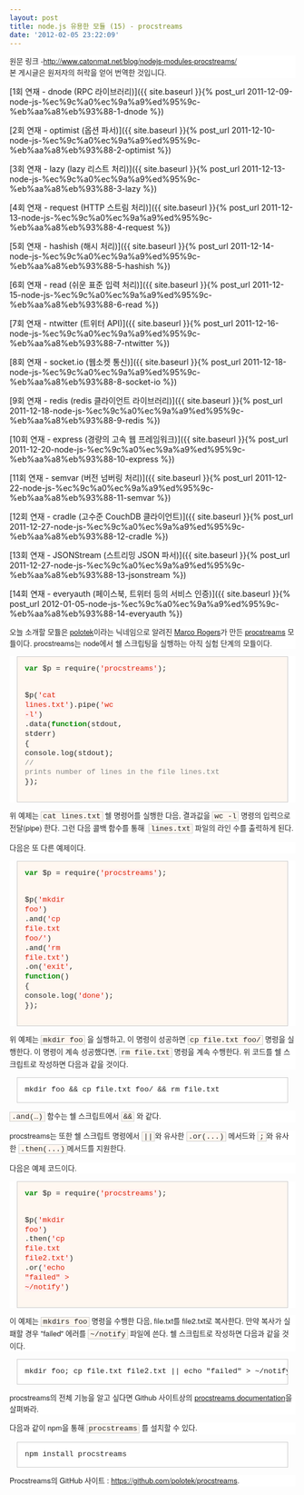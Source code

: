 ```yaml
---
layout: post
title: node.js 유용한 모듈 (15) - procstreams
date: '2012-02-05 23:22:09'
---
```


<p style="margin-top: 0px;margin-right: 0px;margin-bottom: 1em;margin-left: 0px;font-weight: normal;font-style: normal;font-size: 13px;font-family: 'Helvetica Neue', Arial, Helvetica, sans-serif;vertical-align: baseline;color: #222222;font-variant: normal;letter-spacing: normal;line-height: 20px;text-align: -webkit-auto;text-indent: 0px;background-color: #ffffff;padding: 0px">원문 링크 -<a href="http://www.catonmat.net/blog/nodejs-modules-procstreams/">http://www.catonmat.net/blog/nodejs-modules-procstreams/<br /></a>본 게시글은 원저자의 허락을 얻어 번역한 것입니다.</p>
<!--
<p style="margin-top: 0px;margin-right: 0px;margin-bottom: 1em;margin-left: 0px;font-weight: normal;font-style: normal;font-size: 13px;font-family: 'Helvetica Neue', Arial, Helvetica, sans-serif;vertical-align: baseline;color: #222222;font-variant: normal;letter-spacing: normal;line-height: 20px;text-align: -webkit-auto;text-indent: 0px;background-color: #ffffff;padding: 0px"><a href="http://nodejs-kr.org/insidejs/archives/609">1회 연재 - dnode (RPC 라이브러리)</a> <br /><a href="http://nodejs-kr.org/insidejs/archives/625">2회 연재 - optimist (옵션 파서)</a> <br /><a href="http://nodejs-kr.org/insidejs/archives/631">3회 연재 - lazy (lazy 리스트 처리)</a> <br /><a href="http://nodejs-kr.org/insidejs/archives/634">4회 연재 - request (HTTP 스트림 처리)</a> <br /><a href="http://nodejs-kr.org/insidejs/archives/638">5회 연재 - hashish (해시 처리)<br /></a><a href="http://nodejs-kr.org/insidejs/archives/653">6회 연재 - read (쉬운 표준 입력 처리)<br /></a><a href="http://nodejs-kr.org/insidejs/archives/661">7회 연재 - ntwitter (트위터 API)<br /></a><a href="http://nodejs-kr.org/insidejs/archives/704">8회 연재 - socket.io (웹소켓 통신)</a> <br /><a href="http://nodejs-kr.org/insidejs/archives/719">9회 연재 - redis (redis 클라이언트 라이브러리)</a> <br /><a href="http://nodejs-kr.org/insidejs/archives/745">10회 연재 - express (경량의 고속 웹 프레임워크)</a> <br /><a href="http://nodejs-kr.org/insidejs/archives/754">11회 연재 - semvar (버전 넘버링 처리)</a> <br /><a href="http://nodejs-kr.org/insidejs/archives/757">12회 연재 - cradle (고수준 CouchDB 클라이언트)</a> <br /><a href="http://nodejs-kr.org/insidejs/archives/760">13회 연재 - JSONStream (스트리밍 JSON 파서)</a> <br /><a href="http://nodejs-kr.org/insidejs/archives/811">14회 연재 - everyauth (페이스북, 트위터 등의 서비스 인증) </a></p>
-->
[1회 연재 - dnode (RPC 라이브러리)]({{ site.baseurl }}{% post_url 2011-12-09-node-js-%ec%9c%a0%ec%9a%a9%ed%95%9c-%eb%aa%a8%eb%93%88-1-dnode %})

[2회 연재 - optimist (옵션 파서)]({{ site.baseurl }}{% post_url 2011-12-10-node-js-%ec%9c%a0%ec%9a%a9%ed%95%9c-%eb%aa%a8%eb%93%88-2-optimist %})

[3회 연재 - lazy (lazy 리스트 처리)]({{ site.baseurl }}{% post_url 2011-12-13-node-js-%ec%9c%a0%ec%9a%a9%ed%95%9c-%eb%aa%a8%eb%93%88-3-lazy %})

[4회 연재 - request (HTTP 스트림 처리)]({{ site.baseurl }}{% post_url 2011-12-13-node-js-%ec%9c%a0%ec%9a%a9%ed%95%9c-%eb%aa%a8%eb%93%88-4-request %})

[5회 연재 - hashish (해시 처리)]({{ site.baseurl }}{% post_url 2011-12-14-node-js-%ec%9c%a0%ec%9a%a9%ed%95%9c-%eb%aa%a8%eb%93%88-5-hashish %})

[6회 연재 - read (쉬운 표준 입력 처리)]({{ site.baseurl }}{% post_url 2011-12-15-node-js-%ec%9c%a0%ec%9a%a9%ed%95%9c-%eb%aa%a8%eb%93%88-6-read %})

[7회 연재 - ntwitter (트위터 API)]({{ site.baseurl }}{% post_url 2011-12-16-node-js-%ec%9c%a0%ec%9a%a9%ed%95%9c-%eb%aa%a8%eb%93%88-7-ntwitter %})

[8회 연재 - socket.io (웹소켓 통신)]({{ site.baseurl }}{% post_url 2011-12-18-node-js-%ec%9c%a0%ec%9a%a9%ed%95%9c-%eb%aa%a8%eb%93%88-8-socket-io %})

[9회 연재 - redis (redis 클라이언트 라이브러리)]({{ site.baseurl }}{% post_url 2011-12-18-node-js-%ec%9c%a0%ec%9a%a9%ed%95%9c-%eb%aa%a8%eb%93%88-9-redis %})

[10회 연재 - express (경량의 고속 웹 프레임워크)]({{ site.baseurl }}{% post_url 2011-12-20-node-js-%ec%9c%a0%ec%9a%a9%ed%95%9c-%eb%aa%a8%eb%93%88-10-express %})

[11회 연재 - semvar (버전 넘버링 처리)]({{ site.baseurl }}{% post_url 2011-12-22-node-js-%ec%9c%a0%ec%9a%a9%ed%95%9c-%eb%aa%a8%eb%93%88-11-semvar %})

[12회 연재 - cradle (고수준 CouchDB 클라이언트)]({{ site.baseurl }}{% post_url 2011-12-27-node-js-%ec%9c%a0%ec%9a%a9%ed%95%9c-%eb%aa%a8%eb%93%88-12-cradle %})

[13회 연재 - JSONStream (스트리밍 JSON 파서)]({{ site.baseurl }}{% post_url 2011-12-27-node-js-%ec%9c%a0%ec%9a%a9%ed%95%9c-%eb%aa%a8%eb%93%88-13-jsonstream %})

[14회 연재 - everyauth (페이스북, 트위터 등의 서비스 인증)]({{ site.baseurl }}{% post_url 2012-01-05-node-js-%ec%9c%a0%ec%9a%a9%ed%95%9c-%eb%aa%a8%eb%93%88-14-everyauth %})

<p style="margin-top: 0px;margin-right: 0px;margin-bottom: 1em;margin-left: 0px;font-weight: normal;font-style: normal;font-size: 13px;font-family: 'Helvetica Neue', Arial, Helvetica, sans-serif;vertical-align: baseline;color: #222222;font-variant: normal;letter-spacing: normal;line-height: 20px;text-align: -webkit-auto;text-indent: 0px;background-color: #ffffff;padding: 0px;border: 0px initial initial">오늘 소개할 모듈은 <a href="https://twitter.com/#!/polotek">polotek</a>이라는 닉네임으로 알려진 <a href="http://marcorogers.com/blog/">Marco Rogers</a>가 만든 <a href="https://github.com/polotek/procstreams">procstreams</a> 모듈이다. procstreams는 node에서 쉘 스크립팅을 실행하는 아직 실험 단계의 모듈이다.</p>
<div class="highlight" style="font-weight: normal;font-style: normal;font-size: 13px;font-family: 'Helvetica Neue', Arial, Helvetica, sans-serif;vertical-align: baseline;color: #222222;font-variant: normal;letter-spacing: normal;line-height: 20px;text-align: -webkit-auto;text-indent: 0px;background-color: #ffffff;padding: 0px;margin: 0px;border: 0px initial initial">
<pre style="font-weight: inherit;font-style: inherit;font-size: 13px;font-family: 'Courier New', Courier, monospace;vertical-align: baseline;background-color: #fff7f0;line-height: 1.3em;padding: 1em;margin: 1em;border: 1px solid #cccccc"><span class="kd" style="font-weight: bold;font-style: inherit;font-size: 13px;font-family: inherit;vertical-align: baseline;color: #008800;padding: 0px;margin: 0px;border: 0px initial initial">var</span> <span class="nx" style="font-weight: inherit;font-style: inherit;font-size: 13px;font-family: inherit;vertical-align: baseline;padding: 0px;margin: 0px;border: 0px initial initial">$p</span> <span class="o" style="font-weight: inherit;font-style: inherit;font-size: 13px;font-family: inherit;vertical-align: baseline;padding: 0px;margin: 0px;border: 0px initial initial">=</span> <span class="nx" style="font-weight: inherit;font-style: inherit;font-size: 13px;font-family: inherit;vertical-align: baseline;padding: 0px;margin: 0px;border: 0px initial initial">require</span><span class="p" style="font-weight: inherit;font-style: inherit;font-size: 13px;font-family: inherit;vertical-align: baseline;padding: 0px;margin: 0px;border: 0px initial initial">(</span><span class="s1" style="font-weight: inherit;font-style: inherit;font-size: 13px;font-family: inherit;vertical-align: baseline;color: #dd2200;background-color: #fff0f0;padding: 0px;margin: 0px;border: 0px initial initial">'procstreams'</span><span class="p" style="font-weight: inherit;font-style: inherit;font-size: 13px;font-family: inherit;vertical-align: baseline;padding: 0px;margin: 0px;border: 0px initial initial">);</span>

<span class="nx" style="font-weight: inherit;font-style: inherit;font-size: 13px;font-family: inherit;vertical-align: baseline;padding: 0px;margin: 0px;border: 0px initial initial">$p</span><span class="p" style="font-weight: inherit;font-style: inherit;font-size: 13px;font-family: inherit;vertical-align: baseline;padding: 0px;margin: 0px;border: 0px initial initial">(</span><span class="s1" style="font-weight: inherit;font-style: inherit;font-size: 13px;font-family: inherit;vertical-align: baseline;color: #dd2200;background-color: #fff0f0;padding: 0px;margin: 0px;border: 0px initial initial">'cat lines.txt'</span><span class="p" style="font-weight: inherit;font-style: inherit;font-size: 13px;font-family: inherit;vertical-align: baseline;padding: 0px;margin: 0px;border: 0px initial initial">).</span><span class="nx" style="font-weight: inherit;font-style: inherit;font-size: 13px;font-family: inherit;vertical-align: baseline;padding: 0px;margin: 0px;border: 0px initial initial">pipe</span><span class="p" style="font-weight: inherit;font-style: inherit;font-size: 13px;font-family: inherit;vertical-align: baseline;padding: 0px;margin: 0px;border: 0px initial initial">(</span><span class="s1" style="font-weight: inherit;font-style: inherit;font-size: 13px;font-family: inherit;vertical-align: baseline;color: #dd2200;background-color: #fff0f0;padding: 0px;margin: 0px;border: 0px initial initial">'wc -l'</span><span class="p" style="font-weight: inherit;font-style: inherit;font-size: 13px;font-family: inherit;vertical-align: baseline;padding: 0px;margin: 0px;border: 0px initial initial">)</span>
  <span class="p" style="font-weight: inherit;font-style: inherit;font-size: 13px;font-family: inherit;vertical-align: baseline;padding: 0px;margin: 0px;border: 0px initial initial">.</span><span class="nx" style="font-weight: inherit;font-style: inherit;font-size: 13px;font-family: inherit;vertical-align: baseline;padding: 0px;margin: 0px;border: 0px initial initial">data</span><span class="p" style="font-weight: inherit;font-style: inherit;font-size: 13px;font-family: inherit;vertical-align: baseline;padding: 0px;margin: 0px;border: 0px initial initial">(</span><span class="kd" style="font-weight: bold;font-style: inherit;font-size: 13px;font-family: inherit;vertical-align: baseline;color: #008800;padding: 0px;margin: 0px;border: 0px initial initial">function</span><span class="p" style="font-weight: inherit;font-style: inherit;font-size: 13px;font-family: inherit;vertical-align: baseline;padding: 0px;margin: 0px;border: 0px initial initial">(</span><span class="nx" style="font-weight: inherit;font-style: inherit;font-size: 13px;font-family: inherit;vertical-align: baseline;padding: 0px;margin: 0px;border: 0px initial initial">stdout</span><span class="p" style="font-weight: inherit;font-style: inherit;font-size: 13px;font-family: inherit;vertical-align: baseline;padding: 0px;margin: 0px;border: 0px initial initial">,</span> <span class="nx" style="font-weight: inherit;font-style: inherit;font-size: 13px;font-family: inherit;vertical-align: baseline;padding: 0px;margin: 0px;border: 0px initial initial">stderr</span><span class="p" style="font-weight: inherit;font-style: inherit;font-size: 13px;font-family: inherit;vertical-align: baseline;padding: 0px;margin: 0px;border: 0px initial initial">)</span> <span class="p" style="font-weight: inherit;font-style: inherit;font-size: 13px;font-family: inherit;vertical-align: baseline;padding: 0px;margin: 0px;border: 0px initial initial">{</span>
      <span class="nx" style="font-weight: inherit;font-style: inherit;font-size: 13px;font-family: inherit;vertical-align: baseline;padding: 0px;margin: 0px;border: 0px initial initial">console</span><span class="p" style="font-weight: inherit;font-style: inherit;font-size: 13px;font-family: inherit;vertical-align: baseline;padding: 0px;margin: 0px;border: 0px initial initial">.</span><span class="nx" style="font-weight: inherit;font-style: inherit;font-size: 13px;font-family: inherit;vertical-align: baseline;padding: 0px;margin: 0px;border: 0px initial initial">log</span><span class="p" style="font-weight: inherit;font-style: inherit;font-size: 13px;font-family: inherit;vertical-align: baseline;padding: 0px;margin: 0px;border: 0px initial initial">(</span><span class="nx" style="font-weight: inherit;font-style: inherit;font-size: 13px;font-family: inherit;vertical-align: baseline;padding: 0px;margin: 0px;border: 0px initial initial">stdout</span><span class="p" style="font-weight: inherit;font-style: inherit;font-size: 13px;font-family: inherit;vertical-align: baseline;padding: 0px;margin: 0px;border: 0px initial initial">);</span> <span class="c1" style="font-weight: inherit;font-style: inherit;font-size: 13px;font-family: inherit;vertical-align: baseline;color: #888888;padding: 0px;margin: 0px;border: 0px initial initial">// prints number of lines in the file lines.txt</span>
  <span class="p" style="font-weight: inherit;font-style: inherit;font-size: 13px;font-family: inherit;vertical-align: baseline;padding: 0px;margin: 0px;border: 0px initial initial">});</span></pre>
</div>
<p style="margin-top: 0px;margin-right: 0px;margin-bottom: 1em;margin-left: 0px;font-weight: normal;font-style: normal;font-size: 13px;font-family: 'Helvetica Neue', Arial, Helvetica, sans-serif;vertical-align: baseline;color: #222222;font-variant: normal;letter-spacing: normal;line-height: 20px;text-align: -webkit-auto;text-indent: 0px;background-color: #ffffff;padding: 0px;border: 0px initial initial">위 예제는 <code style="padding-top: 0px;padding-right: 3px;padding-bottom: 0px;padding-left: 3px;font-weight: inherit;font-style: inherit;font-size: 13px;font-family: 'Courier New', Courier, monospace;vertical-align: baseline;background-color: #fff7f0;margin: 0px;border: 1px solid #cccccc">cat lines.txt</code> 쉘 명령어를 실행한 다음, 결과값을 <code style="padding-top: 0px;padding-right: 3px;padding-bottom: 0px;padding-left: 3px;font-weight: inherit;font-style: inherit;font-size: 13px;font-family: 'Courier New', Courier, monospace;vertical-align: baseline;background-color: #fff7f0;margin: 0px;border: 1px solid #cccccc">wc -l</code> 명령의 입력으로 전달(pipe) 한다. 그런 다음 콜백 함수를 통해  <code style="padding-top: 0px;padding-right: 3px;padding-bottom: 0px;padding-left: 3px;font-weight: inherit;font-style: inherit;font-size: 13px;font-family: 'Courier New', Courier, monospace;vertical-align: baseline;background-color: #fff7f0;margin: 0px;border: 1px solid #cccccc">lines.txt</code> 파일의 라인 수를 출력하게 된다.</p>
<p style="margin-top: 0px;margin-right: 0px;margin-bottom: 1em;margin-left: 0px;font-weight: normal;font-style: normal;font-size: 13px;font-family: 'Helvetica Neue', Arial, Helvetica, sans-serif;vertical-align: baseline;color: #222222;font-variant: normal;letter-spacing: normal;line-height: 20px;text-align: -webkit-auto;text-indent: 0px;background-color: #ffffff;padding: 0px;border: 0px initial initial">다음은 또 다른 예제이다.</p>
<div class="highlight" style="font-weight: normal;font-style: normal;font-size: 13px;font-family: 'Helvetica Neue', Arial, Helvetica, sans-serif;vertical-align: baseline;color: #222222;font-variant: normal;letter-spacing: normal;line-height: 20px;text-align: -webkit-auto;text-indent: 0px;background-color: #ffffff;padding: 0px;margin: 0px;border: 0px initial initial">
<pre style="font-weight: inherit;font-style: inherit;font-size: 13px;font-family: 'Courier New', Courier, monospace;vertical-align: baseline;background-color: #fff7f0;line-height: 1.3em;padding: 1em;margin: 1em;border: 1px solid #cccccc"><span class="kd" style="font-weight: bold;font-style: inherit;font-size: 13px;font-family: inherit;vertical-align: baseline;color: #008800;padding: 0px;margin: 0px;border: 0px initial initial">var</span> <span class="nx" style="font-weight: inherit;font-style: inherit;font-size: 13px;font-family: inherit;vertical-align: baseline;padding: 0px;margin: 0px;border: 0px initial initial">$p</span> <span class="o" style="font-weight: inherit;font-style: inherit;font-size: 13px;font-family: inherit;vertical-align: baseline;padding: 0px;margin: 0px;border: 0px initial initial">=</span> <span class="nx" style="font-weight: inherit;font-style: inherit;font-size: 13px;font-family: inherit;vertical-align: baseline;padding: 0px;margin: 0px;border: 0px initial initial">require</span><span class="p" style="font-weight: inherit;font-style: inherit;font-size: 13px;font-family: inherit;vertical-align: baseline;padding: 0px;margin: 0px;border: 0px initial initial">(</span><span class="s1" style="font-weight: inherit;font-style: inherit;font-size: 13px;font-family: inherit;vertical-align: baseline;color: #dd2200;background-color: #fff0f0;padding: 0px;margin: 0px;border: 0px initial initial">'procstreams'</span><span class="p" style="font-weight: inherit;font-style: inherit;font-size: 13px;font-family: inherit;vertical-align: baseline;padding: 0px;margin: 0px;border: 0px initial initial">);</span>

<span class="nx" style="font-weight: inherit;font-style: inherit;font-size: 13px;font-family: inherit;vertical-align: baseline;padding: 0px;margin: 0px;border: 0px initial initial">$p</span><span class="p" style="font-weight: inherit;font-style: inherit;font-size: 13px;font-family: inherit;vertical-align: baseline;padding: 0px;margin: 0px;border: 0px initial initial">(</span><span class="s1" style="font-weight: inherit;font-style: inherit;font-size: 13px;font-family: inherit;vertical-align: baseline;color: #dd2200;background-color: #fff0f0;padding: 0px;margin: 0px;border: 0px initial initial">'mkdir foo'</span><span class="p" style="font-weight: inherit;font-style: inherit;font-size: 13px;font-family: inherit;vertical-align: baseline;padding: 0px;margin: 0px;border: 0px initial initial">)</span>
  <span class="p" style="font-weight: inherit;font-style: inherit;font-size: 13px;font-family: inherit;vertical-align: baseline;padding: 0px;margin: 0px;border: 0px initial initial">.</span><span class="nx" style="font-weight: inherit;font-style: inherit;font-size: 13px;font-family: inherit;vertical-align: baseline;padding: 0px;margin: 0px;border: 0px initial initial">and</span><span class="p" style="font-weight: inherit;font-style: inherit;font-size: 13px;font-family: inherit;vertical-align: baseline;padding: 0px;margin: 0px;border: 0px initial initial">(</span><span class="s1" style="font-weight: inherit;font-style: inherit;font-size: 13px;font-family: inherit;vertical-align: baseline;color: #dd2200;background-color: #fff0f0;padding: 0px;margin: 0px;border: 0px initial initial">'cp file.txt foo/'</span><span class="p" style="font-weight: inherit;font-style: inherit;font-size: 13px;font-family: inherit;vertical-align: baseline;padding: 0px;margin: 0px;border: 0px initial initial">)</span>
  <span class="p" style="font-weight: inherit;font-style: inherit;font-size: 13px;font-family: inherit;vertical-align: baseline;padding: 0px;margin: 0px;border: 0px initial initial">.</span><span class="nx" style="font-weight: inherit;font-style: inherit;font-size: 13px;font-family: inherit;vertical-align: baseline;padding: 0px;margin: 0px;border: 0px initial initial">and</span><span class="p" style="font-weight: inherit;font-style: inherit;font-size: 13px;font-family: inherit;vertical-align: baseline;padding: 0px;margin: 0px;border: 0px initial initial">(</span><span class="s1" style="font-weight: inherit;font-style: inherit;font-size: 13px;font-family: inherit;vertical-align: baseline;color: #dd2200;background-color: #fff0f0;padding: 0px;margin: 0px;border: 0px initial initial">'rm file.txt'</span><span class="p" style="font-weight: inherit;font-style: inherit;font-size: 13px;font-family: inherit;vertical-align: baseline;padding: 0px;margin: 0px;border: 0px initial initial">)</span>
    <span class="p" style="font-weight: inherit;font-style: inherit;font-size: 13px;font-family: inherit;vertical-align: baseline;padding: 0px;margin: 0px;border: 0px initial initial">.</span><span class="nx" style="font-weight: inherit;font-style: inherit;font-size: 13px;font-family: inherit;vertical-align: baseline;padding: 0px;margin: 0px;border: 0px initial initial">on</span><span class="p" style="font-weight: inherit;font-style: inherit;font-size: 13px;font-family: inherit;vertical-align: baseline;padding: 0px;margin: 0px;border: 0px initial initial">(</span><span class="s1" style="font-weight: inherit;font-style: inherit;font-size: 13px;font-family: inherit;vertical-align: baseline;color: #dd2200;background-color: #fff0f0;padding: 0px;margin: 0px;border: 0px initial initial">'exit'</span><span class="p" style="font-weight: inherit;font-style: inherit;font-size: 13px;font-family: inherit;vertical-align: baseline;padding: 0px;margin: 0px;border: 0px initial initial">,</span> <span class="kd" style="font-weight: bold;font-style: inherit;font-size: 13px;font-family: inherit;vertical-align: baseline;color: #008800;padding: 0px;margin: 0px;border: 0px initial initial">function</span><span class="p" style="font-weight: inherit;font-style: inherit;font-size: 13px;font-family: inherit;vertical-align: baseline;padding: 0px;margin: 0px;border: 0px initial initial">()</span> <span class="p" style="font-weight: inherit;font-style: inherit;font-size: 13px;font-family: inherit;vertical-align: baseline;padding: 0px;margin: 0px;border: 0px initial initial">{</span>
      <span class="nx" style="font-weight: inherit;font-style: inherit;font-size: 13px;font-family: inherit;vertical-align: baseline;padding: 0px;margin: 0px;border: 0px initial initial">console</span><span class="p" style="font-weight: inherit;font-style: inherit;font-size: 13px;font-family: inherit;vertical-align: baseline;padding: 0px;margin: 0px;border: 0px initial initial">.</span><span class="nx" style="font-weight: inherit;font-style: inherit;font-size: 13px;font-family: inherit;vertical-align: baseline;padding: 0px;margin: 0px;border: 0px initial initial">log</span><span class="p" style="font-weight: inherit;font-style: inherit;font-size: 13px;font-family: inherit;vertical-align: baseline;padding: 0px;margin: 0px;border: 0px initial initial">(</span><span class="s1" style="font-weight: inherit;font-style: inherit;font-size: 13px;font-family: inherit;vertical-align: baseline;color: #dd2200;background-color: #fff0f0;padding: 0px;margin: 0px;border: 0px initial initial">'done'</span><span class="p" style="font-weight: inherit;font-style: inherit;font-size: 13px;font-family: inherit;vertical-align: baseline;padding: 0px;margin: 0px;border: 0px initial initial">);</span>
    <span class="p" style="font-weight: inherit;font-style: inherit;font-size: 13px;font-family: inherit;vertical-align: baseline;padding: 0px;margin: 0px;border: 0px initial initial">});</span></pre>
</div>
<p style="margin-top: 0px;margin-right: 0px;margin-bottom: 1em;margin-left: 0px;font-weight: normal;font-style: normal;font-size: 13px;font-family: 'Helvetica Neue', Arial, Helvetica, sans-serif;vertical-align: baseline;color: #222222;font-variant: normal;letter-spacing: normal;line-height: 20px;text-align: -webkit-auto;text-indent: 0px;background-color: #ffffff;padding: 0px;border: 0px initial initial">위 예제는 <code style="padding-top: 0px;padding-right: 3px;padding-bottom: 0px;padding-left: 3px;font-weight: inherit;font-style: inherit;font-size: 13px;font-family: 'Courier New', Courier, monospace;vertical-align: baseline;background-color: #fff7f0;margin: 0px;border: 1px solid #cccccc">mkdir foo</code> 을 실행하고, 이 명령이 성공하면 <code style="padding-top: 0px;padding-right: 3px;padding-bottom: 0px;padding-left: 3px;font-weight: inherit;font-style: inherit;font-size: 13px;font-family: 'Courier New', Courier, monospace;vertical-align: baseline;background-color: #fff7f0;margin: 0px;border: 1px solid #cccccc">cp file.txt foo/</code> 명령을 실행한다. 이 명령이 계속 성공했다면, <code style="padding-top: 0px;padding-right: 3px;padding-bottom: 0px;padding-left: 3px;font-weight: inherit;font-style: inherit;font-size: 13px;font-family: 'Courier New', Courier, monospace;vertical-align: baseline;background-color: #fff7f0;margin: 0px;border: 1px solid #cccccc">rm file.txt</code> 명령을 계속 수행한다. 위 코드를 쉘 스크립트로 작성하면 다음과 같을 것이다.</p>
<pre style="font-weight: normal;font-style: normal;font-size: 13px;font-family: 'Courier New', Courier, monospace;vertical-align: baseline;background-color: #ffffff;line-height: 1.3em;color: #222222;font-variant: normal;letter-spacing: normal;text-align: -webkit-auto;text-indent: 0px;padding: 1em;margin: 1em;border: 1px solid #cccccc">mkdir foo &amp;&amp; cp file.txt foo/ &amp;&amp; rm file.txt</pre>
<p style="margin-top: 0px;margin-right: 0px;margin-bottom: 1em;margin-left: 0px;font-weight: normal;font-style: normal;font-size: 13px;font-family: 'Helvetica Neue', Arial, Helvetica, sans-serif;vertical-align: baseline;color: #222222;font-variant: normal;letter-spacing: normal;line-height: 20px;text-align: -webkit-auto;text-indent: 0px;background-color: #ffffff;padding: 0px;border: 0px initial initial"><code style="padding-top: 0px;padding-right: 3px;padding-bottom: 0px;padding-left: 3px;font-weight: inherit;font-style: inherit;font-size: 13px;font-family: 'Courier New', Courier, monospace;vertical-align: baseline;background-color: #fff7f0;margin: 0px;border: 1px solid #cccccc">.and(…)</code> 함수는 쉘 스크립트에서 <code style="padding-top: 0px;padding-right: 3px;padding-bottom: 0px;padding-left: 3px;font-weight: inherit;font-style: inherit;font-size: 13px;font-family: 'Courier New', Courier, monospace;vertical-align: baseline;background-color: #fff7f0;margin: 0px;border: 1px solid #cccccc">&amp;&amp;</code> 와 같다.</p>
<p style="margin-top: 0px;margin-right: 0px;margin-bottom: 1em;margin-left: 0px;font-weight: normal;font-style: normal;font-size: 13px;font-family: 'Helvetica Neue', Arial, Helvetica, sans-serif;vertical-align: baseline;color: #222222;font-variant: normal;letter-spacing: normal;line-height: 20px;text-align: -webkit-auto;text-indent: 0px;background-color: #ffffff;padding: 0px;border: 0px initial initial">procstreams는 또한 쉘 스크립트 명령에서 <code style="padding-top: 0px;padding-right: 3px;padding-bottom: 0px;padding-left: 3px;font-weight: inherit;font-style: inherit;font-size: 13px;font-family: 'Courier New', Courier, monospace;vertical-align: baseline;background-color: #fff7f0;margin: 0px;border: 1px solid #cccccc">||</code>와 유사한 <code style="padding-top: 0px;padding-right: 3px;padding-bottom: 0px;padding-left: 3px;font-weight: inherit;font-style: inherit;font-size: 13px;font-family: 'Courier New', Courier, monospace;vertical-align: baseline;background-color: #fff7f0;margin: 0px;border: 1px solid #cccccc">.or(...)</code> 메서드와 <code style="padding-top: 0px;padding-right: 3px;padding-bottom: 0px;padding-left: 3px;font-weight: inherit;font-style: inherit;font-size: 13px;font-family: 'Courier New', Courier, monospace;vertical-align: baseline;background-color: #fff7f0;margin: 0px;border: 1px solid #cccccc">;</code>와 유사한 <code style="padding-top: 0px;padding-right: 3px;padding-bottom: 0px;padding-left: 3px;font-weight: inherit;font-style: inherit;font-size: 13px;font-family: 'Courier New', Courier, monospace;vertical-align: baseline;background-color: #fff7f0;margin: 0px;border: 1px solid #cccccc">.then(...)</code>메서드를 지원한다.</p>
<p style="margin-top: 0px;margin-right: 0px;margin-bottom: 1em;margin-left: 0px;font-weight: normal;font-style: normal;font-size: 13px;font-family: 'Helvetica Neue', Arial, Helvetica, sans-serif;vertical-align: baseline;color: #222222;font-variant: normal;letter-spacing: normal;line-height: 20px;text-align: -webkit-auto;text-indent: 0px;background-color: #ffffff;padding: 0px;border: 0px initial initial">다음은 예제 코드이다.</p>
<div class="highlight" style="font-weight: normal;font-style: normal;font-size: 13px;font-family: 'Helvetica Neue', Arial, Helvetica, sans-serif;vertical-align: baseline;color: #222222;font-variant: normal;letter-spacing: normal;line-height: 20px;text-align: -webkit-auto;text-indent: 0px;background-color: #ffffff;padding: 0px;margin: 0px;border: 0px initial initial">
<pre style="font-weight: inherit;font-style: inherit;font-size: 13px;font-family: 'Courier New', Courier, monospace;vertical-align: baseline;background-color: #fff7f0;line-height: 1.3em;padding: 1em;margin: 1em;border: 1px solid #cccccc"><span class="kd" style="font-weight: bold;font-style: inherit;font-size: 13px;font-family: inherit;vertical-align: baseline;color: #008800;padding: 0px;margin: 0px;border: 0px initial initial">var</span> <span class="nx" style="font-weight: inherit;font-style: inherit;font-size: 13px;font-family: inherit;vertical-align: baseline;padding: 0px;margin: 0px;border: 0px initial initial">$p</span> <span class="o" style="font-weight: inherit;font-style: inherit;font-size: 13px;font-family: inherit;vertical-align: baseline;padding: 0px;margin: 0px;border: 0px initial initial">=</span> <span class="nx" style="font-weight: inherit;font-style: inherit;font-size: 13px;font-family: inherit;vertical-align: baseline;padding: 0px;margin: 0px;border: 0px initial initial">require</span><span class="p" style="font-weight: inherit;font-style: inherit;font-size: 13px;font-family: inherit;vertical-align: baseline;padding: 0px;margin: 0px;border: 0px initial initial">(</span><span class="s1" style="font-weight: inherit;font-style: inherit;font-size: 13px;font-family: inherit;vertical-align: baseline;color: #dd2200;background-color: #fff0f0;padding: 0px;margin: 0px;border: 0px initial initial">'procstreams'</span><span class="p" style="font-weight: inherit;font-style: inherit;font-size: 13px;font-family: inherit;vertical-align: baseline;padding: 0px;margin: 0px;border: 0px initial initial">);</span>

<span class="nx" style="font-weight: inherit;font-style: inherit;font-size: 13px;font-family: inherit;vertical-align: baseline;padding: 0px;margin: 0px;border: 0px initial initial">$p</span><span class="p" style="font-weight: inherit;font-style: inherit;font-size: 13px;font-family: inherit;vertical-align: baseline;padding: 0px;margin: 0px;border: 0px initial initial">(</span><span class="s1" style="font-weight: inherit;font-style: inherit;font-size: 13px;font-family: inherit;vertical-align: baseline;color: #dd2200;background-color: #fff0f0;padding: 0px;margin: 0px;border: 0px initial initial">'mkdir foo'</span><span class="p" style="font-weight: inherit;font-style: inherit;font-size: 13px;font-family: inherit;vertical-align: baseline;padding: 0px;margin: 0px;border: 0px initial initial">)</span>
  <span class="p" style="font-weight: inherit;font-style: inherit;font-size: 13px;font-family: inherit;vertical-align: baseline;padding: 0px;margin: 0px;border: 0px initial initial">.</span><span class="nx" style="font-weight: inherit;font-style: inherit;font-size: 13px;font-family: inherit;vertical-align: baseline;padding: 0px;margin: 0px;border: 0px initial initial">then</span><span class="p" style="font-weight: inherit;font-style: inherit;font-size: 13px;font-family: inherit;vertical-align: baseline;padding: 0px;margin: 0px;border: 0px initial initial">(</span><span class="s1" style="font-weight: inherit;font-style: inherit;font-size: 13px;font-family: inherit;vertical-align: baseline;color: #dd2200;background-color: #fff0f0;padding: 0px;margin: 0px;border: 0px initial initial">'cp file.txt file2.txt'</span><span class="p" style="font-weight: inherit;font-style: inherit;font-size: 13px;font-family: inherit;vertical-align: baseline;padding: 0px;margin: 0px;border: 0px initial initial">)</span>
  <span class="p" style="font-weight: inherit;font-style: inherit;font-size: 13px;font-family: inherit;vertical-align: baseline;padding: 0px;margin: 0px;border: 0px initial initial">.</span><span class="nx" style="font-weight: inherit;font-style: inherit;font-size: 13px;font-family: inherit;vertical-align: baseline;padding: 0px;margin: 0px;border: 0px initial initial">or</span><span class="p" style="font-weight: inherit;font-style: inherit;font-size: 13px;font-family: inherit;vertical-align: baseline;padding: 0px;margin: 0px;border: 0px initial initial">(</span><span class="s1" style="font-weight: inherit;font-style: inherit;font-size: 13px;font-family: inherit;vertical-align: baseline;color: #dd2200;background-color: #fff0f0;padding: 0px;margin: 0px;border: 0px initial initial">'echo "failed" &gt; ~/notify'</span><span class="p" style="font-weight: inherit;font-style: inherit;font-size: 13px;font-family: inherit;vertical-align: baseline;padding: 0px;margin: 0px;border: 0px initial initial">)</span></pre>
</div>
<p style="margin-top: 0px;margin-right: 0px;margin-bottom: 1em;margin-left: 0px;font-weight: normal;font-style: normal;font-size: 13px;font-family: 'Helvetica Neue', Arial, Helvetica, sans-serif;vertical-align: baseline;color: #222222;font-variant: normal;letter-spacing: normal;line-height: 20px;text-align: -webkit-auto;text-indent: 0px;background-color: #ffffff;padding: 0px;border: 0px initial initial">이 예제는 <code style="padding-top: 0px;padding-right: 3px;padding-bottom: 0px;padding-left: 3px;font-weight: inherit;font-style: inherit;font-size: 13px;font-family: 'Courier New', Courier, monospace;vertical-align: baseline;background-color: #fff7f0;margin: 0px;border: 1px solid #cccccc">mkdirs foo</code> 명령을 수행한 다음, file.txt를 file2.txt로 복사한다. 만약 복사가 실패할 경우 "failed" 에러를 <code style="padding-top: 0px;padding-right: 3px;padding-bottom: 0px;padding-left: 3px;font-weight: inherit;font-style: inherit;font-size: 13px;font-family: 'Courier New', Courier, monospace;vertical-align: baseline;background-color: #fff7f0;margin: 0px;border: 1px solid #cccccc">~/notify</code> 파일에 쓴다. 쉘 스크립트로 작성하면 다음과 같을 것이다.</p>
<pre style="font-weight: normal;font-style: normal;font-size: 13px;font-family: 'Courier New', Courier, monospace;vertical-align: baseline;background-color: #ffffff;line-height: 1.3em;color: #222222;font-variant: normal;letter-spacing: normal;text-align: -webkit-auto;text-indent: 0px;padding: 1em;margin: 1em;border: 1px solid #cccccc">mkdir foo; cp file.txt file2.txt || echo "failed" &gt; ~/notify</pre>
<p style="margin-top: 0px;margin-right: 0px;margin-bottom: 1em;margin-left: 0px;font-weight: normal;font-style: normal;font-size: 13px;font-family: 'Helvetica Neue', Arial, Helvetica, sans-serif;vertical-align: baseline;color: #222222;font-variant: normal;letter-spacing: normal;line-height: 20px;text-align: -webkit-auto;text-indent: 0px;background-color: #ffffff;padding: 0px;border: 0px initial initial">procstreams의 전체 기능을 알고 싶다면 Github 사이트상의 <a href="https://github.com/polotek/procstreams">procstreams documentation</a>을 살펴봐라.</p>
<p style="margin-top: 0px;margin-right: 0px;margin-bottom: 1em;margin-left: 0px;font-weight: normal;font-style: normal;font-size: 13px;font-family: 'Helvetica Neue', Arial, Helvetica, sans-serif;vertical-align: baseline;color: #222222;font-variant: normal;letter-spacing: normal;line-height: 20px;text-align: -webkit-auto;text-indent: 0px;background-color: #ffffff;padding: 0px;border: 0px initial initial">다음과 같이 npm을 통해 <code style="padding-top: 0px;padding-right: 3px;padding-bottom: 0px;padding-left: 3px;font-weight: inherit;font-style: inherit;font-size: 13px;font-family: 'Courier New', Courier, monospace;vertical-align: baseline;background-color: #fff7f0;margin: 0px;border: 1px solid #cccccc">procstreams</code> 를 설치할 수 있다.</p>
<pre style="font-weight: normal;font-style: normal;font-size: 13px;font-family: 'Courier New', Courier, monospace;vertical-align: baseline;background-color: #ffffff;line-height: 1.3em;color: #222222;font-variant: normal;letter-spacing: normal;text-align: -webkit-auto;text-indent: 0px;padding: 1em;margin: 1em;border: 1px solid #cccccc">npm install procstreams
</pre>
<p style="margin-top: 0px;margin-right: 0px;margin-bottom: 1em;margin-left: 0px;font-weight: normal;font-style: normal;font-size: 13px;font-family: 'Helvetica Neue', Arial, Helvetica, sans-serif;vertical-align: baseline;color: #222222;font-variant: normal;letter-spacing: normal;line-height: 20px;text-align: -webkit-auto;text-indent: 0px;background-color: #ffffff;padding: 0px;border: 0px initial initial">Procstreams의 GitHub 사이트 : <a href="https://github.com/polotek/procstreams">https://github.com/polotek/procstreams</a>.</p>
